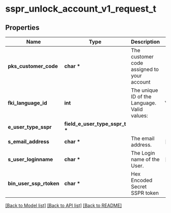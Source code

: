 # sspr_unlock_account_v1_request_t

## Properties
Name | Type | Description | Notes
------------ | ------------- | ------------- | -------------
**pks_customer_code** | **char \*** | The customer code assigned to your account | 
**fki_language_id** | **int** | The unique ID of the Language.  Valid values:  |Value|Description| |-|-| |1|French| |2|English| | 
**e_user_type_sspr** | **field_e_user_type_sspr_t \*** |  | 
**s_email_address** | **char \*** | The email address. | [optional] 
**s_user_loginname** | **char \*** | The Login name of the User. | [optional] 
**bin_user_ssp_rtoken** | **char \*** | Hex Encoded Secret SSPR token | 

[[Back to Model list]](../README.md#documentation-for-models) [[Back to API list]](../README.md#documentation-for-api-endpoints) [[Back to README]](../README.md)


